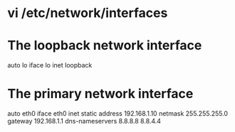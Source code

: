 # vi /etc/network/interfaces

# The loopback network interface
auto lo
iface lo inet loopback

# The primary network interface
auto eth0
iface eth0 inet static
    address 192.168.1.10
    netmask 255.255.255.0
    gateway 192.168.1.1
    dns-nameservers 8.8.8.8 8.8.4.4
